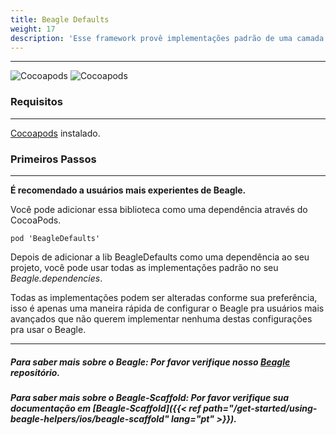 ```yaml
---
title: Beagle Defaults
weight: 17
description: 'Esse framework provê implementações padrão de uma camada de Rede, Controle de Cache e Log que podem ser facilmente acopladas ao seu projeto Beagle.'
---
```


---

![Cocoapods](https://img.shields.io/cocoapods/v/BeagleDefaults?label=Beagle-Defaults)
![Cocoapods](https://img.shields.io/cocoapods/v/Beagle?label=Beagle)

### Requisitos
<hr>

[Cocoapods](https://guides.cocoapods.org/using/getting-started.html) instalado.

### Primeiros Passos
<hr>

**É recomendado a usuários mais experientes de Beagle.**

Você pode adicionar essa biblioteca como uma dependência através do CocoaPods.

```
pod 'BeagleDefaults'
```

Depois de adicionar a lib BeagleDefaults como uma dependência ao seu projeto, você pode usar todas as implementações padrão no seu _Beagle.dependencies_.

Todas as implementações podem ser alteradas conforme sua preferência, isso é apenas uma maneira rápida de configurar o Beagle pra usuários mais avançados que não querem implementar nenhuma destas configurações pra usar o Beagle.

<hr>

##### Para saber mais sobre o Beagle: Por favor verifique nosso [Beagle](https://github.com/ZupIT/beagle) repositório.
##### Para saber mais sobre o  Beagle-Scaffold: Por favor verifique sua documentação em [Beagle-Scaffold]({{< ref path="/get-started/using-beagle-helpers/ios/beagle-scaffold" lang="pt" >}}).